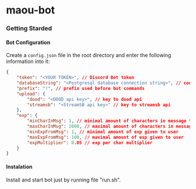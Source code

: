 # maou-bot

### Getting Starded

#### Bot Configuration
Create a `config.json` file in the root directory and enter the following information into it:
```json
{
    "token": "<YOUR TOKEN>", // Discord Bot token
    "databaseString": "<Postgresql database connection string>", // connection string
    "prefix": "!", // prefix used before bot commands
    "upload": {
        "dood": "<DOOD api key>", // key to dood api
        "streamsb": "<StreamSB api key>" // key to streamsb api
    },
    "exp": {
        "minCharInMsg": 1, // minimal amount of characters in message to calculate exp from it
        "maxCharInMsg": 2000, // maximal amount of characters in message to calculate exp from it
        "minExpFromMsg": 1, // minimal amount of exp given to user
        "maxExpFromMsg": 100, // maximal amount of exp given to user
        "expMultiplier": 0.05 // exp per char multiplier
    }
}
```

#### Instalation
Install and start bot just by running file "run.sh".
